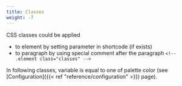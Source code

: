 ```yaml
---
title: Classes
weight: -7
---
```


CSS classes could be applied
- to element by setting parameter in shortcode (if exists)
- to paragraph by using special comment after the paragraph `<!-- .element class="classes" -->`

In following classes, <color> variable is equal to one of palette color (see [Configuration]({{< ref "reference/configuration" >}}) page).

